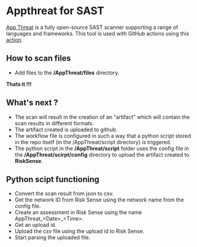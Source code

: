 # Appthreat for SAST 
[App Threat](https://github.com/AppThreat/sast-scan) is a fully open-source SAST scanner supporting a range of languages and frameworks. This tool is used with GitHub actions using this [action](https://github.com/marketplace/actions/sast-scan).

## How to scan files 
* Add files to the **/AppThreat/files** directory.

**Thats it !!!**

## What's next ? 
* The scan will result in the creation of an "artifact" which will contain the scan results in different formats. 
* The artifact created is uploaded to github.
* The workflow file is configured in such a way that a python script stored in the repo itself (in the /AppThreat/script directory) is triggered.
* The python script in the **/AppThreat/script** folder uses the config file in the **/AppThreat/scirpt/config** directory to upload the artifact created to **RiskSense**.

## Python scipt functioning 
* Convert the scan result from json to csv.
* Get the network ID from Risk Sense using the network name from the config file. 
* Create an assessment in Risk Sense using the name AppThreat_\<Date\>_\<Time\>.
* Get an upload id. 
* Upload the csv file using the upload id to Risk Sense.
* Start parsing the uploaded file. 
